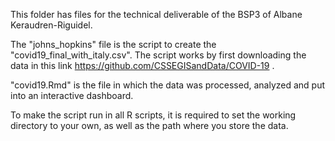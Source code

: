 This folder has files for the technical deliverable of the BSP3 of Albane Keraudren-Riguidel.

The "johns_hopkins" file is the script to create the "covid19_final_with_italy.csv". The script works by first downloading the data in this link https://github.com/CSSEGISandData/COVID-19 .

"covid19.Rmd" is the file in which the data was processed, analyzed and put into an interactive dashboard.

To make the script run in all R scripts, it is required to set the working directory to your own, as well as the path where you store the data.
